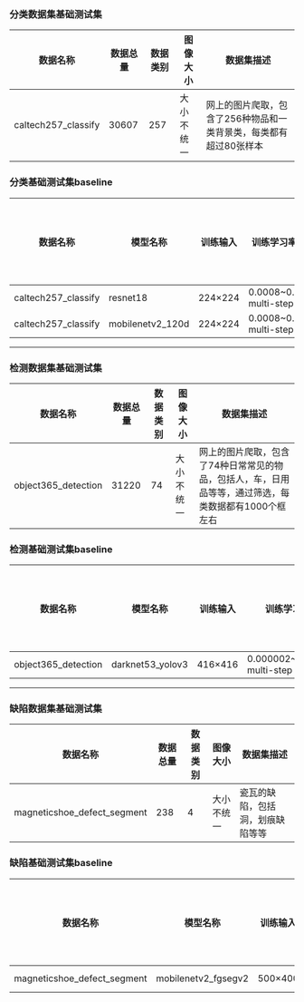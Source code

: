 ### 分类数据集基础测试集
|  数据名称   | 数据总量  |  数据类别  |  图像大小  |  数据集描述  |
|  ----  | ----  |  ----  |  ----  |  ----  |
| caltech257_classify  | 30607 | 257 |  大小不统一  |  网上的图片爬取，包含了256种物品和一类背景类，每类都有超过80张样本  |

### 分类基础测试集baseline
|  数据名称   | 模型名称  |  训练输入  |  训练学习率  |  训练迭代次数  |  训练时长  |  训练精度  |
|  ----  | ----  |  ----  |  ----  |  ----  |  ----  |  ----  |
| caltech257_classify  | resnet18  |  224×224 | 0.0008~0.1 multi-step  |  200  |  60min   |  64.1  |
| caltech257_classify  | mobilenetv2_120d  |  224×224 | 0.0008~0.1 multi-step  |  200  |  1.5h   |  85.0  |

----

### 检测数据集基础测试集
|  数据名称   | 数据总量  |  数据类别  |  图像大小  |  数据集描述  |
|  ----  | ----  |  ----  |  ----  |  ----  |
| object365_detection  | 31220 | 74 |  大小不统一  |  网上的图片爬取，包含了74种日常常见的物品，包括人，车，日用品等等，通过筛选，每类数据都有1000个框左右  |

### 检测基础测试集baseline
|  数据名称   | 模型名称  |  训练输入  |  训练学习率  |  训练迭代次数  |  训练时长  |  训练精度  |
|  ----  | ----  |  ----  |  ----  |  ----  |  ----  |  ----  |
| object365_detection  | darknet53_yolov3  |  416×416 | 0.000002~0.0002 multi-step  |  100  |  36h   |  22.5  |

----

### 缺陷数据集基础测试集
|  数据名称   | 数据总量  |  数据类别  |  图像大小  |  数据集描述  |
|  ----  | ----  |  ----  |  ----  |  ----  |
| magneticshoe_defect_segment  | 238 | 4 |  大小不统一  |  瓷瓦的缺陷，包括洞，划痕缺陷等等  |

### 缺陷基础测试集baseline
|  数据名称   | 模型名称  |  训练输入  |  训练学习率  |  训练迭代次数  |  训练时长  |  训练精度  |
|  ----  | ----  |  ----  |  ----  |  ----  |  ----  |  ----  |
| magneticshoe_defect_segment  | mobilenetv2_fgsegv2  |  500×400 | 0.000002~0.0002 multi-step  |  100  |  36h   |  60.1  |